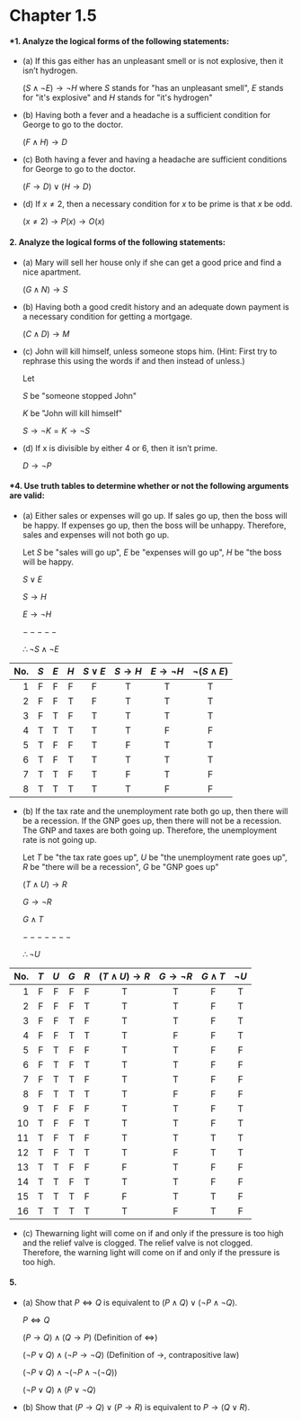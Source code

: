 # Chapter 1.5

#### \*1. Analyze the logical forms of the following statements:

- (a) If this gas either has an unpleasant smell or is not explosive, then it isn’t hydrogen.

  $(S \land \neg E) \longrightarrow \neg H$ where $S$ stands for "has an unpleasant smell", $E$ stands for "it's explosive" and $H$ stands for "it's hydrogen"

- (b) Having both a fever and a headache is a sufficient condition for George to go to the doctor.

  $(F \land H) \longrightarrow D$

- (c) Both having a fever and having a headache are sufficient conditions for George to go to the doctor.

  $(F \longrightarrow D) \lor (H \longrightarrow D)$

- (d) If $x \neq 2$, then a necessary condition for $x$ to be prime is that $x$ be odd.

  $(x \neq 2) \longrightarrow P(x) \longrightarrow O(x)$

#### 2. Analyze the logical forms of the following statements:

- (a) Mary will sell her house only if she can get a good price and find a nice apartment.

  $(G \land N) \longrightarrow S$

- (b) Having both a good credit history and an adequate down payment is a necessary condition for getting a mortgage.

  $(C \land D) \longrightarrow M$

- (c) John will kill himself, unless someone stops him. (Hint: First try to rephrase this using the words if and then instead of unless.)

  Let

  $S$ be "someone stopped John"

  $K$ be "John will kill himself"

  $S \longrightarrow \neg K = K \longrightarrow \neg S$

- (d) If x is divisible by either 4 or 6, then it isn’t prime.

  $D \longrightarrow \neg P$

#### \*4. Use truth tables to determine whether or not the following arguments are valid:

- (a) Either sales or expenses will go up. If sales go up, then the boss will be happy. If expenses go up, then the boss will be unhappy. Therefore, sales and expenses will not both go up.

  Let $S$ be "sales will go up", $E$ be "expenses will go up", $H$ be "the boss will be happy.

  $S \lor E$

  $S \longrightarrow H$

  $E \longrightarrow \neg H$

  $-----$

  $\therefore \neg S \land \neg E$

| No. | $S$ | $E$ | $H$ | $S \lor E$ | $S \longrightarrow H$ | $E \longrightarrow \neg H$ | $\neg (S \land E)$ |
| --: | :-: | :-: | :-: | :--------: | :-------------------: | :------------------------: | :----------------: |
|   1 |  F  |  F  |  F  |     F      |           T           |             T              |         T          |
|   2 |  F  |  F  |  T  |     F      |           T           |             T              |         T          |
|   3 |  F  |  T  |  F  |     T      |           T           |             T              |         T          |
|   4 |  T  |  T  |  T  |     T      |           T           |             F              |         F          |
|   5 |  T  |  F  |  F  |     T      |           F           |             T              |         T          |
|   6 |  T  |  F  |  T  |     T      |           T           |             T              |         T          |
|   7 |  T  |  T  |  F  |     T      |           F           |             T              |         F          |
|   8 |  T  |  T  |  T  |     T      |           T           |             F              |         F          |

- (b) If the tax rate and the unemployment rate both go up, then there will be a recession. If the GNP goes up, then there will not be a recession. The GNP and taxes are both going up. Therefore, the unemployment rate is not going up.

  Let $T$ be "the tax rate goes up", $U$ be "the unemployment rate goes up", $R$ be "there will be a recession", $G$ be "GNP goes up"

  $(T \land U) \longrightarrow R$

  $G \longrightarrow \neg R$

  $G \land T$

  $-------$

  $\therefore \neg U$

| No. | $T$ | $U$ | $G$ | $R$ | $(T \land U) \longrightarrow R$ | $G \longrightarrow \neg R$ | $G \land T$ | $\neg U$ |
| --: | :-: | :-: | :-: | :-: | :-----------------------------: | :------------------------: | :---------: | :------: |
|   1 |  F  |  F  |  F  |  F  |                T                |             T              |      F      |    T     |
|   2 |  F  |  F  |  F  |  T  |                T                |             T              |      F      |    T     |
|   3 |  F  |  F  |  T  |  F  |                T                |             T              |      F      |    T     |
|   4 |  F  |  F  |  T  |  T  |                T                |             F              |      F      |    T     |
|   5 |  F  |  T  |  F  |  F  |                T                |             T              |      F      |    F     |
|   6 |  F  |  T  |  F  |  T  |                T                |             T              |      F      |    F     |
|   7 |  F  |  T  |  T  |  F  |                T                |             T              |      F      |    F     |
|   8 |  F  |  T  |  T  |  T  |                T                |             F              |      F      |    F     |
|   9 |  T  |  F  |  F  |  F  |                T                |             T              |      F      |    T     |
|  10 |  T  |  F  |  F  |  T  |                T                |             T              |      F      |    T     |
|  11 |  T  |  F  |  T  |  F  |                T                |             T              |      T      |    T     |
|  12 |  T  |  F  |  T  |  T  |                T                |             F              |      T      |    T     |
|  13 |  T  |  T  |  F  |  F  |                F                |             T              |      F      |    F     |
|  14 |  T  |  T  |  F  |  T  |                T                |             T              |      F      |    F     |
|  15 |  T  |  T  |  T  |  F  |                F                |             T              |      T      |    F     |
|  16 |  T  |  T  |  T  |  T  |                T                |             F              |      T      |    F     |

- (c) Thewarning light will come on if and only if the pressure is too high and the relief valve is clogged. The relief valve is not clogged. Therefore, the warning light will come on if and only if the pressure is too high.

#### 5.

- (a) Show that $P \iff Q$ is equivalent to $(P \land Q) \lor (\neg P \land\neg Q)$.

  $P \iff Q$

  $(P \longrightarrow Q) \land (Q \longrightarrow P)$ (Definition of $\iff$)

  $(\neg P \lor Q) \land (\neg P \longrightarrow \neg Q)$ (Definition of $\longrightarrow$, contrapositive law)

  $(\neg P \lor Q) \land \neg(\neg P \land \neg(\neg Q))$

  $(\neg P \lor Q) \land (P \lor \neg Q)$

- (b) Show that $(P \longrightarrow Q) \lor (P \longrightarrow R)$ is equivalent to $P \longrightarrow (Q \lor R)$.
